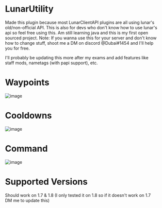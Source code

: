 # LunarUtility
Made this plugin because most LunarClientAPI plugins are all using lunar's old/non-official API.
This is also for devs who don't know how to use lunar's api so feel free using this.
Am still learning java and this is my first open sourced project.
Note: If you wanna use this for your server and don't know how to change stuff, shoot me a DM on discord @Dubai#1454 and I'll help you for free.

I'll probably be updating this more after my exams and add features like staff mods, nametags (with papi support), etc.

# Waypoints
![image](https://user-images.githubusercontent.com/42650369/122611509-7e6ff080-d092-11eb-968c-3b1e6f2d3f03.png)

# Cooldowns
![image](https://user-images.githubusercontent.com/42650369/122611822-0c4bdb80-d093-11eb-8887-81d2f3fe510b.png)

# Command
![image](https://user-images.githubusercontent.com/42650369/122611909-3a312000-d093-11eb-947e-0f81f10d6b7b.png)

# Supported Versions
Should work on 1.7 & 1.8 (I only tested it on 1.8 so if it doesn't work on 1.7 DM me to update this)
